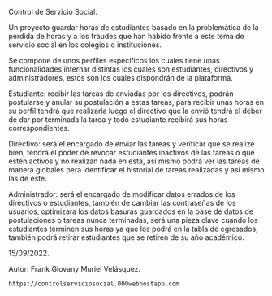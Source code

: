 Control de Servicio Social.


Un proyecto guardar horas de estudiantes basado en la problemática de la perdida de horas y a los fraudes que han habido frente a este tema de servicio social en los colegios o instituciones.

Se compone de unos perfiles específicos los cuales tiene unas funcionalidades internar distintas los cuales son estudiantes, directivos y administradores, estos son los cuales dispondrán de la plataforma.

Estudiante: recibir las tareas de enviadas por los directivos, podrán postularse y anular su postulación a estas tareas, para recibir unas horas en su perfil tendrá que realizarla luego el directivo que la envió tendrá el deber de dar por terminada la tarea y todo estudiante recibirá sus horas correspondientes.

Directivo: será el encargado de enviar las tareas y verificar que se realize bien, tendrá el poder de revocar estudiantes inactivos de las tareas o que estén activos y no realizan nada en esta, así mismo podrá ver las tareas de manera globales pera identificar el historial de tareas realizadas y así mismo las de este.

Administrador: será el encargado de modificar datos errados de los directivos o estudiantes, también de cambiar las contraseñas de los usuarios, optimizara los datos basuras guardados en la base de datos de postulaciones o tareas nunca terminadas, será una pieza clave cuando los estudiantes terminen sus horas ya que los podrá en la tabla de egresados, también podrá retirar estudiantes que se retiren de su año académico.

15/09/2022.

Autor: Frank Giovany Muriel Velásquez.

```shh
https://controlserviciosocial.000webhostapp.com
```

